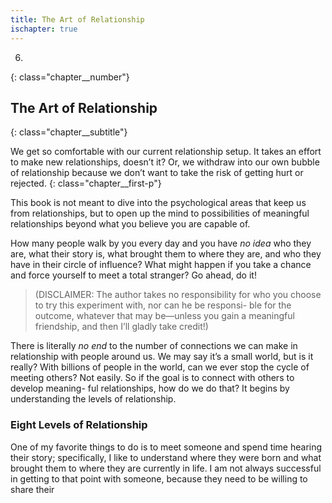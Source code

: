```yaml
---
title: The Art of Relationship
ischapter: true
---
```


6.
{: class="chapter__number"}

## The Art of Relationship
{: class="chapter__subtitle"}

We get so comfortable with our current relationship setup. It takes an effort
to make new relationships, doesn’t it? Or, we withdraw into our own
bubble of relationship because we don’t want to take the risk of getting hurt or
rejected.
{: class="chapter__first-p"}

This book is not meant to dive into the psychological areas that keep
us from relationships, but to open up the mind to possibilities of meaningful
relationships beyond what you believe you are capable of.

How many people walk by you every day and you have _no idea_ who they
are, what their story is, what brought them to where they are, and who they have
in their circle of influence? What might happen if you take a chance and force
yourself to meet a total stranger? Go ahead, do it!

> (DISCLAIMER: The author takes no responsibility for who
> you choose to try this experiment with, nor can he be responsi-
> ble for the outcome, whatever that may be—unless you gain a
> meaningful friendship, and then I’ll gladly take credit!)

There is literally _no end_ to the number of connections we can make in
relationship with people around us. We may say it’s a small world, but is it
really? With billions of people in the world, can we ever stop the cycle of meeting
others? Not easily. So if the goal is to connect with others to develop meaning-
ful relationships, how do we do that? It begins by understanding the levels of
relationship.

### Eight Levels of Relationship

One of my favorite things to do is to meet someone and spend time hearing
their story; specifically, I like to understand where they were born and what
brought them to where they are currently in life. I am not always successful in
getting to that point with someone, because they need to be willing to share their